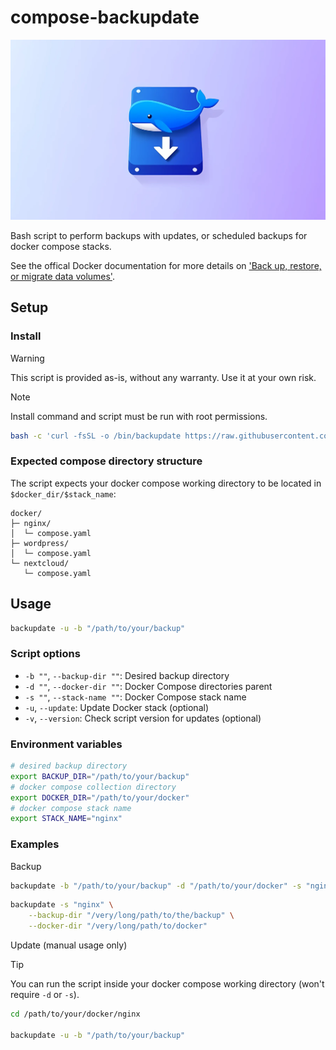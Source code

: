 # compose-backupdate
<img src="header.webp">

Bash script to perform backups with updates, or scheduled backups for docker compose stacks.

See the offical Docker documentation for more details on ['Back up, restore, or migrate data volumes'](https://docs.docker.com/engine/storage/volumes/#back-up-restore-or-migrate-data-volumes).

## Setup

### Install
> [!WARNING]  
> This script is provided as-is, without any warranty. Use it at your own risk.

> [!NOTE]  
> Install command and script must be run with root permissions.

```bash
bash -c 'curl -fsSL -o /bin/backupdate https://raw.githubusercontent.com/hazzuk/compose-backupdate/refs/heads/main/backupdate.sh && chmod +x /bin/backupdate'
```

### Expected compose directory structure
The script expects your docker compose working directory to be located in `$docker_dir/$stack_name`:
```
docker/
├─ nginx/
│  └─ compose.yaml
├─ wordpress/
│  └─ compose.yaml
└─ nextcloud/
   └─ compose.yaml
```

## Usage

```bash
backupdate -u -b "/path/to/your/backup"
```

### Script options
- `-b ""`, `--backup-dir ""`: Desired backup directory  
- `-d ""`, `--docker-dir ""`: Docker Compose directories parent
- `-s ""`, `--stack-name ""`: Docker Compose stack name  
- `-u`, `--update`: Update Docker stack (optional)  
- `-v`, `--version`: Check script version for updates (optional)


### Environment variables
```bash
# desired backup directory
export BACKUP_DIR="/path/to/your/backup"
# docker compose collection directory
export DOCKER_DIR="/path/to/your/docker"
# docker compose stack name
export STACK_NAME="nginx"
```

### Examples

Backup
```bash
backupdate -b "/path/to/your/backup" -d "/path/to/your/docker" -s "nginx"
```
```bash
backupdate -s "nginx" \
    --backup-dir "/very/long/path/to/the/backup" \
    --docker-dir "/very/long/path/to/docker"
```

Update (manual usage only)

> [!TIP]
> You can run the script inside your docker compose working directory (won't require `-d` or `-s`).

```bash
cd /path/to/your/docker/nginx

backupdate -u -b "/path/to/your/backup"
```

